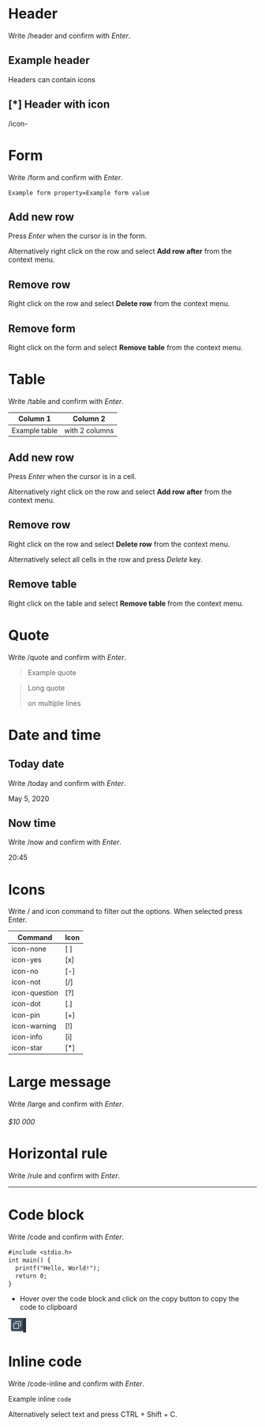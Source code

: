 # Header

Write /header and confirm with _Enter_.

## Example header

Headers can contain icons

## [*] Header with icon

/icon-

# Form

Write /form and confirm with _Enter_.

```metadata
Example form property=Example form value
```

## Add new row

Press _Enter_ when the cursor is in the form.

Alternatively right click on the row and select **Add row after** from the context menu.

## Remove row

Right click on the row and select **Delete row** from the context menu.

## Remove form

Right click on the form and select **Remove table** from the context menu.

# Table

Write /table and confirm with _Enter_.

| Column 1      | Column 2       |
| ------------- | -------------- |
| Example table | with 2 columns |

## Add new row

Press _Enter_ when the cursor is in a cell.

Alternatively right click on the row and select **Add row after** from the context menu.

## Remove row

Right click on the row and select **Delete row** from the context menu.

Alternatively select all cells in the row and press _Delete_ key.

## Remove table

Right click on the table and select **Remove table** from the context menu.

# Quote

Write /quote and confirm with _Enter_.

> Example quote

> Long quote
>
> on multiple lines

# Date and time

## Today date

Write /today and confirm with _Enter_.

May 5, 2020

## Now time

Write /now and confirm with _Enter_.

20:45

# Icons

Write / and icon command to filter out the options. When selected press Enter.

| Command       | Icon |
| ------------- | ---- |
| icon-none     | [ ]  |
| icon-yes      | [x]  |
| icon-no       | [-]  |
| icon-not      | [/]  |
| icon-question | [?]  |
| icon-dot      | [.]  |
| icon-pin      | [+]  |
| icon-warning  | [!]  |
| icon-info     | [i]  |
| icon-star     | [*]  |

# Large message

Write /large and confirm with _Enter_.

###### \$10 000

# Horizontal rule

Write /rule and confirm with _Enter_.

---

# Code block

Write /code and confirm with _Enter_.

```
#include <stdio.h>
int main() {
  printf("Hello, World!");
  return 0;
}
```

- Hover over the code block and click on the copy button to copy the code to clipboard

![Copy code.png](img/Copy%20code.png)

# Inline code

Write /code-inline and confirm with _Enter_.

Example inline `code`

Alternatively select text and press CTRL + Shift + C.

